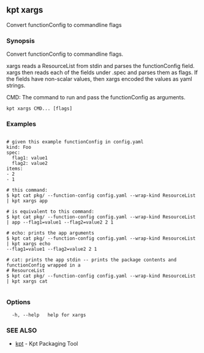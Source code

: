 ## kpt xargs

Convert functionConfig to commandline flags

### Synopsis

Convert functionConfig to commandline flags.

xargs reads a ResourceList from stdin and parses the functionConfig field.  xargs then
reads each of the fields under .spec and parses them as flags.  If the fields have non-scalar
values, then xargs encoded the values as yaml strings.

  CMD:
    The command to run and pass the functionConfig as arguments.


```
kpt xargs CMD... [flags]
```

### Examples

```

# given this example functionConfig in config.yaml
kind: Foo
spec:
  flag1: value1
  flag2: value2
items:
- 2
- 1

# this command:
$ kpt cat pkg/ --function-config config.yaml --wrap-kind ResourceList | kpt xargs app

# is equivalent to this command:
$ kpt cat pkg/ --function-config config.yaml --wrap-kind ResourceList | app --flag1=value1 --flag2=value2 2 1

# echo: prints the app arguments
$ kpt cat pkg/ --function-config config.yaml --wrap-kind ResourceList | kpt xargs echo
--flag1=value1 --flag2=value2 2 1

# cat: prints the app stdin -- prints the package contents and functionConfig wrapped in a
# ResourceList
$ kpt cat pkg/ --function-config config.yaml --wrap-kind ResourceList | kpt xargs cat


```

### Options

```
  -h, --help   help for xargs
```

### SEE ALSO

* [kpt](kpt.md)	 - Kpt Packaging Tool

